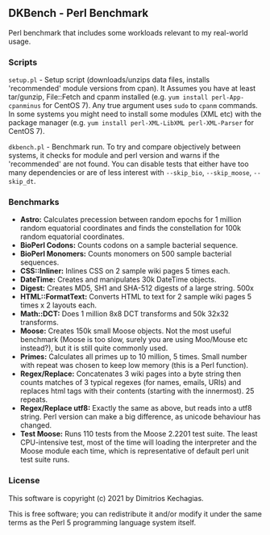
## DKBench - Perl Benchmark

Perl benchmark that includes some workloads relevant to my real-world usage.

### Scripts

`setup.pl` - Setup script (downloads/unzips data files, installs 'recommended' module versions from cpan).
It Assumes you have at least tar/gunzip, File::Fetch and cpanm installed  (e.g. `yum install perl-App-cpanminus` for CentOS 7).
Any true argument uses `sudo` to `cpanm` commands.
In some systems you might need to install some modules (XML etc) with the package manager (e.g. `yum install perl-XML-LibXML perl-XML-Parser` for CentOS 7).

`dkbench.pl` - Benchmark run. To try and compare objectively between systems, it checks for module and perl version and warns if the 'recommended' are not found. You can disable tests that either have too many dependencies or are of less interest with `--skip_bio`, `--skip_moose`, `--skip_dt`.

### Benchmarks

 * **Astro:** Calculates precession between random epochs for 1 million random equatorial coordinates and finds the constellation for 100k random equatorial coordinates.
 * **BioPerl Codons:** Counts codons on a sample bacterial sequence.
 * **BioPerl Monomers:** Counts monomers on 500 sample bacterial sequences.
 * **CSS::Inliner:** Inlines CSS on 2 sample wiki pages 5 times each.
 * **DateTime:** Creates and manipulates 30k DateTime objects.
 * **Digest:** Creates MD5, SH1 and SHA-512 digests of a large string. 500x
 * **HTML::FormatText:** Converts HTML to text for 2 sample wiki pages 5 times x 2 layouts each.
 * **Math::DCT:** Does 1 million 8x8 DCT transforms and 50k 32x32 transforms. 
 * **Moose:** Creates 150k small Moose objects. Not the most useful benchmark  (Moose is too slow, surely you are using Moo/Mouse etc instead?), but it is still quite commonly used.
 * **Primes:** Calculates all primes up to 10 million, 5 times. Small number with repeat was chosen to keep low memory (this is a Perl function).
 * **Regex/Replace:** Concatenates 3 wiki pages into a byte string then counts matches of 3 typical regexes (for names, emails, URIs) and replaces html tags with their contents (starting with the innermost). 25 repeats.
 * **Regex/Replace utf8:** Exactly the same as above, but reads into a utf8 string. Perl version can make a big difference, as unicode behaviour has changed.
 * **Test Moose:** Runs 110 tests from the Moose 2.2201 test suite. The least CPU-intensive test, most of the time will loading the interpreter and the Moose module each time, which is representative of default perl unit test suite runs.

### License

 This software is copyright (c) 2021 by Dimitrios Kechagias.

This is free software; you can redistribute it and/or modify it under
the same terms as the Perl 5 programming language system itself.